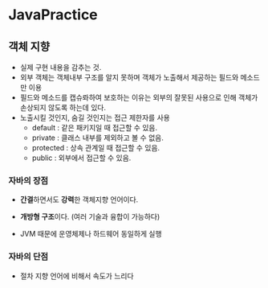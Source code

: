 # JavaPractice

## 객체 지향

- 실제 구현 내용을 감추는 것.
- 외부 객체는 객체내부 구조를 알지 못하며 객체가 노출해서 제공하는 필드와 메소드만 이용
- 필드와 메소드를 캡슈롸하여 보호하는 이유는 외부의 잘못된 사용으로 인해 객체가 손상되지 않도록 하는데 있다.
- 노출시킬 것인지, 숨길 것인지는 접근 제한자를 사용
    - default : 같은 패키지일 때 접근할 수 있음.
    - private : 클래스 내부를 제외하고 볼 수 없음.
    - protected : 상속 관계일 때 접근할 수 있음.
    - public : 외부에서 접근할 수 있음.

### 자바의 장점
- **간결**하면서도 **강력**한 객체지향 언어이다.

- **개방형 구조**이다. (여러 기술과 융합이 가능하다)

- JVM 때문에 운영체제나 하드웨어 동일하게 실행

### 자바의 단점
- 절차 지향 언어에 비해서 속도가 느리다
